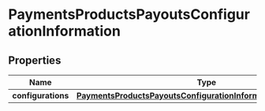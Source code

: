 
# PaymentsProductsPayoutsConfigurationInformation

## Properties
Name | Type | Description | Notes
------------ | ------------- | ------------- | -------------
**configurations** | [**PaymentsProductsPayoutsConfigurationInformationConfigurations**](PaymentsProductsPayoutsConfigurationInformationConfigurations.md) |  |  [optional]



